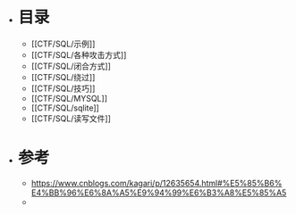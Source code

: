 - # 目录
	- [[CTF/SQL/示例]]
	- [[CTF/SQL/各种攻击方式]]
	- [[CTF/SQL/闭合方式]]
	- [[CTF/SQL/绕过]]
	- [[CTF/SQL/技巧]]
	- [[CTF/SQL/MYSQL]]
	- [[CTF/SQL/sqlite]]
	- [[CTF/SQL/读写文件]]
- # 参考
	- https://www.cnblogs.com/kagari/p/12635654.html#%E5%85%B6%E4%BB%96%E6%8A%A5%E9%94%99%E6%B3%A8%E5%85%A5
	-